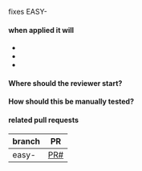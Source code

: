 fixes EASY-

#### when applied it will
*
*
*

#### Where should the reviewer start?

#### How should this be manually tested?

#### related pull requests
branch | PR
------ | ------
easy- | [PR#](http://github.com/DANS-KNAW/easy-/pull/)
